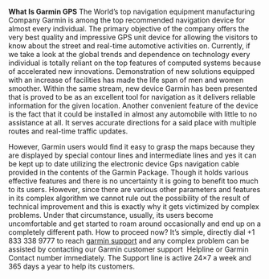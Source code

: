 **What Is Garmin GPS** The World’s top navigation equipment
manufacturing Company Garmin is among the top recommended navigation
device for almost every individual. The primary objective of the company
offers the very best quality and impressive GPS unit device for allowing
the visitors to know about the street and real-time automotive
activities on. Currently, if we take a look at the global trends and
dependence on technology every individual is totally reliant on the top
features of computed systems because of accelerated new innovations.
Demonstration of new solutions equipped with an increase of facilities
has made the life span of men and women smoother. Within the same
stream, new device Garmin has been presented that is proved to be as an
excellent tool for navigation as it delivers reliable information for
the given location. Another convenient feature of the device is the fact
that it could be installed in almost any automobile with little to no
assistance at all. It serves accurate directions for a said place with
multiple routes and real-time traffic updates.

However, Garmin users would find it easy to grasp the maps because they
are displayed by special contour lines and intermediate lines and yes it
can be kept up to date utilizing the electronic device Gps navigation
cable provided in the contents of the Garmin Package. Though it holds
various effective features and there is no uncertainty it is going to
benefit too much to its users. However, since there are various other
parameters and features in its complex algorithm we cannot rule out the
possibility of the result of technical improvement and this is exactly
why it gets victimized by complex problems. Under that circumstance,
usually, its users become uncomfortable and get started to roam around
occasionally and end up on a completely different path. How to proceed
now? It’s simple, directly dial +1 833 338 9777 to reach [garmin
support](https://www.csutomerserve24.com/) and any complex problem can
be assisted by contacting our Garmin customer support  Helpline or
Garmin Contact number immediately. The Support line is active 24×7 a
week and 365 days a year to help its customers.
